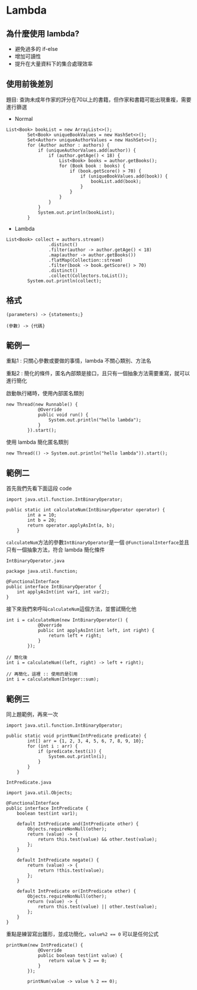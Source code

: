 # Lambda

## 為什麼使用 lambda?

* 避免過多的 if-else
* 增加可讀性
* 提升在大量資料下的集合處理效率

## 使用前後差別

題目: 查詢未成年作家的評分在70以上的書籍，但作家和書籍可能出現重複，需要進行篩選

* Normal
```
List<Book> bookList = new ArrayList<>();
        Set<Book> uniqueBookValues = new HashSet<>();
        Set<Author> uniqueAuthorValues = new HashSet<>();
        for (Author author : authors) {
            if (uniqueAuthorValues.add(author)) {
                if (author.getAge() < 18) {
                    List<Book> books = author.getBooks();
                    for (Book book : books) {
                        if (book.getScore() > 70) {
                            if (uniqueBookValues.add(book)) {
                                bookList.add(book);
                            }
                        }
                    }
                }
            }
            System.out.println(bookList);
        }
```

* Lambda

```
List<Book> collect = authors.stream()
                .distinct()
                .filter(author -> author.getAge() < 18)
                .map(author -> author.getBooks())
                .flatMap(Collection::stream)
                .filter(book -> book.getScore() > 70)
                .distinct()
                .collect(Collectors.toList());
        System.out.println(collect);
```

## 格式

```
(parameters) -> {statements;}

(參數) -> {代碼}
```

## 範例一

重點1 : 只關心參數或要做的事情，lambda 不關心類別、方法名

重點2 : 簡化的條件，匿名內部類是接口，且只有一個抽象方法需要重寫，就可以進行簡化

啟動執行緒時，使用內部匿名類別

```
new Thread(new Runnable() {
            @Override
            public void run() {
                System.out.println("hello lambda");
            }
        }).start();
```

使用 lambda 簡化匿名類別

```
new Thread(() -> System.out.println("hello lambda")).start();
```

## 範例二

首先我們先看下面這段 code

```
import java.util.function.IntBinaryOperator;

public static int calculateNum(IntBinaryOperator operator) {
        int a = 10;
        int b = 20;
        return operator.applyAsInt(a, b);
    }
```

`calculateNum`方法的參數`IntBinaryOperator`是一個 `@FunctionalInterface`並且只有一個抽象方法，符合 lambda 簡化條件

`IntBinaryOperator.java`

```
package java.util.function;

@FunctionalInterface
public interface IntBinaryOperator {
    int applyAsInt(int var1, int var2);
}
```

接下來我們來呼叫`calculateNum`這個方法，並嘗試簡化他

```
int i = calculateNum(new IntBinaryOperator() {
            @Override
            public int applyAsInt(int left, int right) {
                return left + right;
            }
        });

// 簡化後
int i = calculateNum((left, right) -> left + right);

// 再簡化，這裡 :: 使用的是引用
int i = calculateNum(Integer::sum);
```

## 範例三

同上題範例，再來一次

```
import java.util.function.IntBinaryOperator;

public static void printNum(IntPredicate predicate) {
        int[] arr = {1, 2, 3, 4, 5, 6, 7, 8, 9, 10};
        for (int i : arr) {
            if (predicate.test(i)) {
                System.out.println(i);
            }
        }
    }
```

`IntPredicate.java`

```
import java.util.Objects;

@FunctionalInterface
public interface IntPredicate {
    boolean test(int var1);

    default IntPredicate and(IntPredicate other) {
        Objects.requireNonNull(other);
        return (value) -> {
            return this.test(value) && other.test(value);
        };
    }

    default IntPredicate negate() {
        return (value) -> {
            return !this.test(value);
        };
    }

    default IntPredicate or(IntPredicate other) {
        Objects.requireNonNull(other);
        return (value) -> {
            return this.test(value) || other.test(value);
        };
    }
}
```

重點是練習寫出雛形，並成功簡化，`value%2 == 0` 可以是任何公式

```
printNum(new IntPredicate() {
            @Override
            public boolean test(int value) {
                return value % 2 == 0;
            }
        });

        printNum(value -> value % 2 == 0);
```

